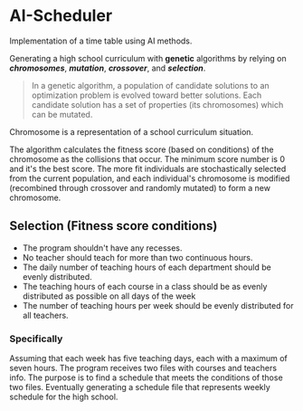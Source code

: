 # AI-Scheduler
Implementation of a time table using AI methods.

Generating a high school curriculum with **genetic** algorithms by relying on 
***chromosomes***, ***mutation***, ***crossover***, and ***selection***.

>In a genetic algorithm, a population of candidate solutions  to an optimization problem is evolved toward better solutions. 
>Each candidate solution has a set of properties (its chromosomes) which can be mutated.

Chromosome is a representation of a school curriculum situation.

The algorithm calculates the fitness score (based on conditions) of the chromosome as the collisions that occur.
The minimum score number is 0 and it's the best score.
The more fit individuals are stochastically selected from the current population, and each individual's chromosome is modified (recombined through crossover and randomly mutated) 
to form a new chromosome.


## Selection (Fitness score conditions)

- The program shouldn't have any recesses.
- No teacher should teach for more than two continuous hours.
- The daily number of teaching hours of each department should be evenly distributed.
- The teaching hours of each course in a class should be as evenly distributed as possible on all days of the week
- The number of teaching hours per week should be evenly distributed for all teachers.

### Specifically

Assuming that each week has five teaching days, each with a maximum of seven hours. 
The program receives two files with courses and teachers info. The purpose is to find a schedule that meets the conditions of those two files.
Eventually generating a schedule file that represents weekly schedule for the high school.

